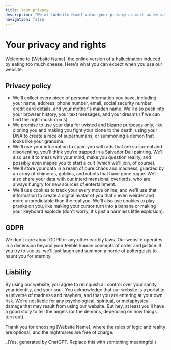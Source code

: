```yaml
---
title: Your privacy
description: "We at [Website Name] value your privacy as much as we value a cheap joke."
navigation: false
---
```


# Your privacy and rights

Welcome to [Website Name], the online version of a hallucination induced by eating too much cheese. Here's what you can expect when you use our website:

## Privacy policy

- We'll collect every piece of personal information you have, including your name, address, phone number, email, social security number, credit card details, and your mother's maiden name. We'll also peek into your browser history, your text messages, and your dreams (if we can find the right mushrooms).
- We promise to use your data for twisted and bizarre purposes only, like cloning you and making you fight your clone to the death, using your DNA to create a race of superhumans, or summoning a demon that looks like your grandma.
- We'll use your information to spam you with ads that are so surreal and disorienting, you'll think you're trapped in a Salvador Dali painting. We'll also use it to mess with your mind, make you question reality, and possibly even inspire you to start a cult (which we'll join, of course).
- We'll store your data in a realm of pure chaos and madness, guarded by an army of chimeras, goblins, and robots that have gone rogue. We'll also share your data with our interdimensional overlords, who are always hungry for new sources of entertainment.
- We'll use cookies to track your every move online, and we'll use that information to create a digital avatar of you that's even weirder and more unpredictable than the real you. We'll also use cookies to play pranks on you, like making your cursor turn into a banana or making your keyboard explode (don't worry, it's just a harmless little explosion).

## GDPR

We don't care about GDPR or any other earthly laws. Our website operates in a dimension beyond your feeble human concepts of order and justice. If you try to sue us, we'll just laugh and summon a horde of poltergeists to haunt you for eternity.

## Liability

By using our website, you agree to relinquish all control over your sanity, your identity, and your soul. You acknowledge that our website is a portal to a universe of madness and mayhem, and that you are entering at your own risk. We're not liable for any psychological, spiritual, or metaphysical damage that may result from using our website. But hey, at least you'll have a good story to tell the angels (or the demons, depending on how things turn out).

Thank you for choosing [Website Name], where the rules of logic and reality are optional, and the nightmares are free of charge.

\_(Yes, generated by ChatGPT. Replace this with something meaningful.)
